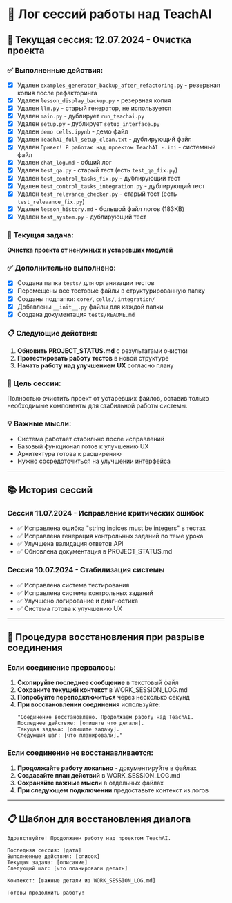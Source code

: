 # 📝 Лог сессий работы над TeachAI

## 🎯 Текущая сессия: 12.07.2024 - Очистка проекта

### ✅ Выполненные действия:
- [x] Удален `examples_generator_backup_after_refactoring.py` - резервная копия после рефакторинга
- [x] Удален `lesson_display_backup.py` - резервная копия
- [x] Удален `llm.py` - старый генератор, не используется
- [x] Удален `main.py` - дублирует `run_teachai.py`
- [x] Удален `setup.py` - дублирует `setup_interface.py`
- [x] Удален `demo cells.ipynb` - демо файл
- [x] Удален `TeachAI_full_setup_clean.txt` - дублирующий файл
- [x] Удален `Привет! Я работаю над проектом TeachAI -.ini` - системный файл
- [x] Удален `chat_log.md` - общий лог
- [x] Удален `test_qa.py` - старый тест (есть `test_qa_fix.py`)
- [x] Удален `test_control_tasks_fix.py` - дублирующий тест
- [x] Удален `test_control_tasks_integration.py` - дублирующий тест
- [x] Удален `test_relevance_checker.py` - старый тест (есть `test_relevance_fix.py`)
- [x] Удален `lesson_history.md` - большой файл логов (183KB)
- [x] Удален `test_system.py` - дублирующий тест

### 🔄 Текущая задача:
**Очистка проекта от ненужных и устаревших модулей**

### ✅ Дополнительно выполнено:
- [x] Создана папка `tests/` для организации тестов
- [x] Перемещены все тестовые файлы в структурированную папку
- [x] Созданы подпапки: `core/`, `cells/`, `integration/`
- [x] Добавлены `__init__.py` файлы для каждой папки
- [x] Создана документация `tests/README.md`

### 📋 Следующие действия:
1. **Обновить PROJECT_STATUS.md** с результатами очистки
2. **Протестировать работу тестов** в новой структуре
3. **Начать работу над улучшением UX** согласно плану

### 🎯 Цель сессии:
Полностью очистить проект от устаревших файлов, оставив только необходимые компоненты для стабильной работы системы.

### 💡 Важные мысли:
- Система работает стабильно после исправлений
- Базовый функционал готов к улучшению UX
- Архитектура готова к расширению
- Нужно сосредоточиться на улучшении интерфейса

---

## 📚 История сессий

### Сессия 11.07.2024 - Исправление критических ошибок
- ✅ Исправлена ошибка "string indices must be integers" в тестах
- ✅ Исправлена генерация контрольных заданий по теме урока
- ✅ Улучшена валидация ответов API
- ✅ Обновлена документация в PROJECT_STATUS.md

### Сессия 10.07.2024 - Стабилизация системы
- ✅ Исправлена система тестирования
- ✅ Исправлена система контрольных заданий
- ✅ Улучшено логирование и диагностика
- ✅ Система готова к улучшению UX

---

## 🚨 Процедура восстановления при разрыве соединения

### Если соединение прервалось:
1. **Скопируйте последнее сообщение** в текстовый файл
2. **Сохраните текущий контекст** в WORK_SESSION_LOG.md
3. **Попробуйте переподключиться** через несколько секунд
4. **При восстановлении соединения** используйте:
   ```
   "Соединение восстановлено. Продолжаем работу над TeachAI.
   Последнее действие: [опишите что делали].
   Текущая задача: [опишите задачу].
   Следующий шаг: [что планировали]."
   ```

### Если соединение не восстанавливается:
1. **Продолжайте работу локально** - документируйте в файлах
2. **Создавайте план действий** в WORK_SESSION_LOG.md
3. **Сохраняйте важные мысли** в отдельных файлах
4. **При следующем подключении** предоставьте контекст из логов

---

## 📋 Шаблон для восстановления диалога

```
Здравствуйте! Продолжаем работу над проектом TeachAI.

Последняя сессия: [дата]
Выполненные действия: [список]
Текущая задача: [описание]
Следующий шаг: [что планировали делать]

Контекст: [важные детали из WORK_SESSION_LOG.md]

Готовы продолжить работу!
```
